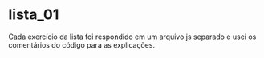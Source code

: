 # lista_01

Cada exercício da lista foi respondido em um arquivo js separado e usei os comentários do código para as explicações.
